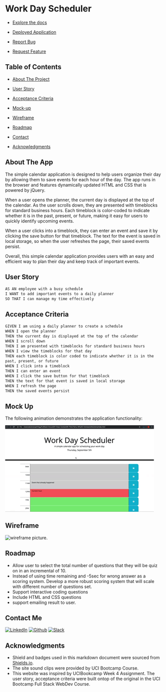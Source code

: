 # Work Day Scheduler

- [Explore the docs](https://github.com/jenho-webdev/WorkDayScheduler)

- [Deployed Application](https://jenho-webdev.github.io/WorkDayScheduler/)

- [Report Bug](https://github.com/jenho-webdev/WorkDayScheduler/issues/)

- [Request Feature](https://github.com/jenho-webdev/WorkDayScheduler/issues)

<!-- TABLE OF CONTENTS -->

## Table of Contents

- [About The Project](#about-the-app)

- [User Story](#user-story)

- [Acceptance Criteria](#acceptance-criteria)

- [Mock-up](#mock-up)

- [Wireframe](#wireframe)

- [Roadmap](#roadmap)

- [Contact](#contact-me)

- [Acknowledgments](#acknowledgments)

## About The App

The simple calendar application is designed to help users organize their day by allowing them to save events for each hour of the day. The app runs in the browser and features dynamically updated HTML and CSS that is powered by jQuery.

When a user opens the planner, the current day is displayed at the top of the calendar. As the user scrolls down, they are presented with timeblocks for standard business hours. Each timeblock is color-coded to indicate whether it is in the past, present, or future, making it easy for users to quickly identify upcoming events.

When a user clicks into a timeblock, they can enter an event and save it by clicking the save button for that timeblock. The text for the event is saved in local storage, so when the user refreshes the page, their saved events persist.

Overall, this simple calendar application provides users with an easy and efficient way to plan their day and keep track of important events.

## User Story


    AS AN employee with a busy schedule
    I WANT to add important events to a daily planner
    SO THAT I can manage my time effectively


## Acceptance Criteria


    GIVEN I am using a daily planner to create a schedule
    WHEN I open the planner
    THEN the current day is displayed at the top of the calendar
    WHEN I scroll down
    THEN I am presented with timeblocks for standard business hours
    WHEN I view the timeblocks for that day
    THEN each timeblock is color coded to indicate whether it is in the past, present, or future
    WHEN I click into a timeblock
    THEN I can enter an event
    WHEN I click the save button for that timeblock
    THEN the text for that event is saved in local storage
    WHEN I refresh the page
    THEN the saved events persist

## Mock Up
The following animation demonstrates the application functionality:

<!-- @TODO: create ticket to review/update image) -->
![A user clicks on slots on the color-coded calendar and edits the events.](./Assets/demo.gif)

## Wireframe

![wireframe picture.](./assets/images/wireframe.jpg)

## Roadmap

- Allow user to select the total number of questions that they will be quiz on in an incremental of 10.
- Instead of using time remaining and -5sec for wrong answer as a scoring system. Develop a more robust scoring system that will scale with different number of questions set.
- Support interactive coding questions
- Include HTML and CSS questions
- support emailing result to user.

## Contact Me

[![LinkedIn][linkedin-shield]](https://www.linkedin.com/in/jen-h-202a1723/)
[![Github][Github-shield]](https://github.com/jenho-webdev/Personal-Portfolio)
[![Slack][slack-shield]](https://jenworkspace-as73396.slack.com/archives/C052QLTJQHG)

## Acknowledgments

- Shield and badges used in this markdown document were sourced from [Shields.io](https://shields.io/).
- The site sound clips were provided by UCI Bootcamp Course.
- This website was inspired by UCIBookcamp Week 4 Assignment. The user story, acceptance criteria were built ontop of the original in the UCI Bootcamp Full Stack WebDev Course.

<!-- MARKDOWN LINKS & IMAGES -->

[linkedin-shield]: https://img.shields.io/badge/-LinkedIn-black.svg?style=for-the-badge&logo=linkedin&colorB=555
[Github-shield]:https://img.shields.io/badge/GitHub-100000?style=for-the-badge&logo=github&logoColor=white
[slack-shield]:https://img.shields.io/badge/Slack-4A154B?style=for-the-badge&logo=slack&logoColor=white

